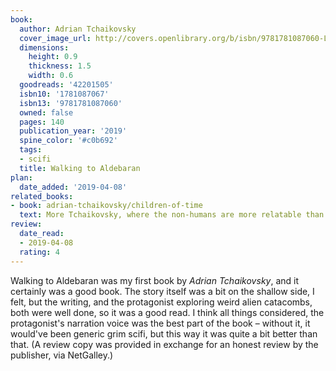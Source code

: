 ```yaml
---
book:
  author: Adrian Tchaikovsky
  cover_image_url: http://covers.openlibrary.org/b/isbn/9781781087060-L.jpg
  dimensions:
    height: 0.9
    thickness: 1.5
    width: 0.6
  goodreads: '42201505'
  isbn10: '1781087067'
  isbn13: '9781781087060'
  owned: false
  pages: 140
  publication_year: '2019'
  spine_color: '#c0b692'
  tags:
  - scifi
  title: Walking to Aldebaran
plan:
  date_added: '2019-04-08'
related_books:
- book: adrian-tchaikovsky/children-of-time
  text: More Tchaikovsky, where the non-humans are more relatable than the humans.
review:
  date_read:
  - 2019-04-08
  rating: 4
---
```


Walking to Aldebaran was my first book by *Adrian Tchaikovsky*, and it certainly was a good book. The story itself was a
bit on the shallow side, I felt, but the writing, and the protagonist exploring weird alien catacombs, both were well
done, so it was a good read. I think all things considered, the protagonist's narration voice was the best part of the
book – without it, it would've been generic grim scifi, but this way it was quite a bit better than that. (A
review copy was provided in exchange for an honest review by the publisher, via NetGalley.)
